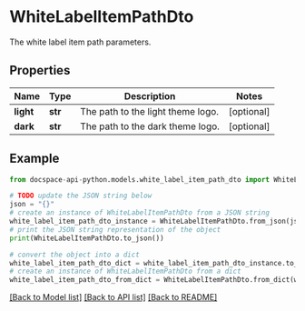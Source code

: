 # WhiteLabelItemPathDto
The white label item path parameters.

## Properties

Name | Type | Description | Notes
------------ | ------------- | ------------- | -------------
**light** | **str** | The path to the light theme logo. | [optional] 
**dark** | **str** | The path to the dark theme logo. | [optional] 

## Example

```python
from docspace-api-python.models.white_label_item_path_dto import WhiteLabelItemPathDto

# TODO update the JSON string below
json = "{}"
# create an instance of WhiteLabelItemPathDto from a JSON string
white_label_item_path_dto_instance = WhiteLabelItemPathDto.from_json(json)
# print the JSON string representation of the object
print(WhiteLabelItemPathDto.to_json())

# convert the object into a dict
white_label_item_path_dto_dict = white_label_item_path_dto_instance.to_dict()
# create an instance of WhiteLabelItemPathDto from a dict
white_label_item_path_dto_from_dict = WhiteLabelItemPathDto.from_dict(white_label_item_path_dto_dict)
```
[[Back to Model list]](../README.md#documentation-for-models) [[Back to API list]](../README.md#documentation-for-api-endpoints) [[Back to README]](../README.md)


